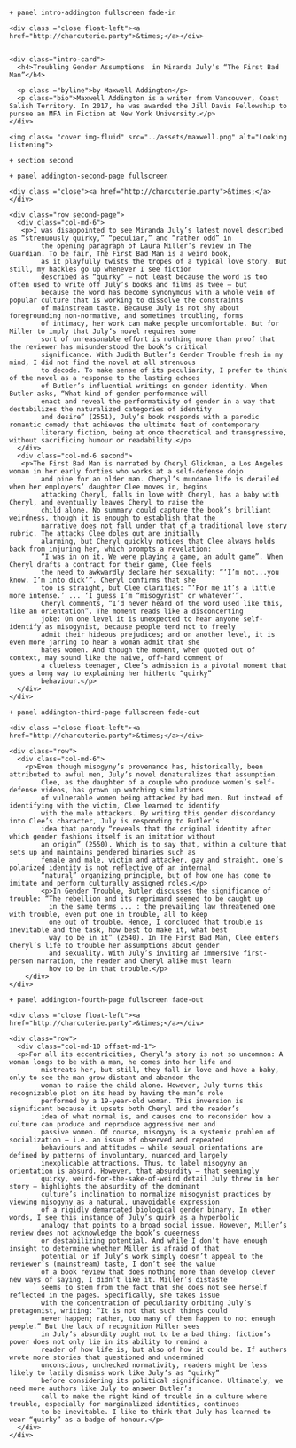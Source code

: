     + panel intro-addington fullscreen fade-in

    <div class ="close float-left"><a href="http://charcuterie.party">&times;</a></div>

    
    <div class="intro-card">
      <h4>Troubling Gender Assumptions  in Miranda July’s “The First Bad Man”</h4>
    
      <p class ="byline">by Maxwell Addington</p>
      <p class="bio">Maxwell Addington is a writer from Vancouver, Coast Salish Territory. In 2017, he was awarded the Jill Davis Fellowship to
    pursue an MFA in Fiction at New York University.</p>
    </div>

    <img class= "cover img-fluid" src="../assets/maxwell.png" alt="Looking Listening">

    + section second

    + panel addington-second-page fullscreen

    <div class ="close"><a href="http://charcuterie.party">&times;</a></div>

    <div class="row second-page">
      <div class="col-md-6">
       <p>I was disappointed to see Miranda July’s latest novel described as “strenuously quirky,” “peculiar,” and “rather odd” in
            the opening paragraph of Laura Miller’s review in The Guardian. To be fair, The First Bad Man is a weird book,
            as it playfully twists the tropes of a typical love story. But still, my hackles go up whenever I see fiction
            described as “quirky” — not least because the word is too often used to write off July’s books and films as twee — but
            because the word has become synonymous with a whole vein of popular culture that is working to dissolve the constraints
            of mainstream taste. Because July is not shy about foregrounding non-normative, and sometimes troubling, forms
            of intimacy, her work can make people uncomfortable. But for Miller to imply that July’s novel requires some
            sort of unreasonable effort is nothing more than proof that the reviewer has misunderstood the book’s critical
            significance. With Judith Butler’s Gender Trouble fresh in my mind, I did not find the novel at all strenuous
            to decode. To make sense of its peculiarity, I prefer to think of the novel as a response to the lasting echoes
            of Butler’s influential writings on gender identity. When Butler asks, “What kind of gender performance will
            enact and reveal the performativity of gender in a way that destabilizes the naturalized categories of identity
            and desire” (2551), July’s book responds with a parodic romantic comedy that achieves the ultimate feat of contemporary
            literary fiction, being at once theoretical and transgressive, without sacrificing humour or readability.</p>
      </div>
      <div class="col-md-6 second">
       <p>The First Bad Man is narrated by Cheryl Glickman, a Los Angeles woman in her early forties who works at a self-defense dojo
            and pine for an older man. Cheryl’s mundane life is derailed when her employers’ daughter Clee moves in, begins
            attacking Cheryl, falls in love with Cheryl, has a baby with Cheryl, and eventually leaves Cheryl to raise the
            child alone. No summary could capture the book’s brilliant weirdness, though it is enough to establish that the
            narrative does not fall under that of a traditional love story rubric. The attacks Clee doles out are initially
            alarming, but Cheryl quickly notices that Clee always holds back from injuring her, which prompts a revelation:
            “I was in on it. We were playing a game, an adult game”. When Cheryl drafts a contract for their game, Clee feels
            the need to awkwardly declare her sexuality: “‘I’m not...you know. I’m into dick’”. Cheryl confirms that she
            too is straight, but Clee clarifies: “‘For me it’s a little more intense.’ ... ‘I guess I’m “misogynist” or whatever’”.
            Cheryl comments, “I’d never heard of the word used like this, like an orientation”. The moment reads like a disconcerting
            joke: On one level it is unexpected to hear anyone self-identify as misogynist, because people tend not to freely
            admit their hideous prejudices; and on another level, it is even more jarring to hear a woman admit that she
            hates women. And though the moment, when quoted out of context, may sound like the naive, off-hand comment of
            a clueless teenager, Clee’s admission is a pivotal moment that goes a long way to explaining her hitherto “quirky”
            behaviour.</p>
      </div>
    </div>

    + panel addington-third-page fullscreen fade-out

    <div class ="close float-left"><a href="http://charcuterie.party">&times;</a></div>

    <div class="row">
      <div class="col-md-6">
        <p>Even though misogyny’s provenance has, historically, been attributed to awful men, July’s novel denaturalizes that assumption.
            Clee, as the daughter of a couple who produce women’s self-defense videos, has grown up watching simulations
            of vulnerable women being attacked by bad men. But instead of identifying with the victim, Clee learned to identify
            with the male attackers. By writing this gender discordancy into Clee’s character, July is responding to Butler’s
            idea that parody “reveals that the original identity after which gender fashions itself is an imitation without
            an origin” (2550). Which is to say that, within a culture that sets up and maintains gendered binaries such as
            female and male, victim and attacker, gay and straight, one’s polarized identity is not reflective of an internal
            “natural” organizing principle, but of how one has come to imitate and perform culturally assigned roles.</p>
            <p>In Gender Trouble, Butler discusses the significance of trouble: “The rebellion and its reprimand seemed to be caught up
              in the same terms ... : the prevailing law threatened one with trouble, even put one in trouble, all to keep
              one out of trouble. Hence, I concluded that trouble is inevitable and the task, how best to make it, what best
              way to be in it” (2540). In The First Bad Man, Clee enters Cheryl’s life to trouble her assumptions about gender
              and sexuality. With July’s inviting an immersive first-person narration, the reader and Cheryl alike must learn
              how to be in that trouble.</p>
        </div>
    </div>
    
    + panel addington-fourth-page fullscreen fade-out

    <div class ="close float-left"><a href="http://charcuterie.party">&times;</a></div>

    <div class="row">
      <div class="col-md-10 offset-md-1">
      <p>For all its eccentricities, Cheryl’s story is not so uncommon: A woman longs to be with a man, he comes into her life and
            mistreats her, but still, they fall in love and have a baby, only to see the man grow distant and abandon the
            woman to raise the child alone. However, July turns this recognizable plot on its head by having the man’s role
            performed by a 19-year-old woman. This inversion is significant because it upsets both Cheryl and the reader’s
            idea of what normal is, and causes one to reconsider how a culture can produce and reproduce aggressive men and
            passive women. Of course, misogyny is a systemic problem of socialization — i.e. an issue of observed and repeated
            behaviours and attitudes — while sexual orientations are defined by patterns of involuntary, nuanced and largely
            inexplicable attractions. Thus, to label misogyny an orientation is absurd. However, that absurdity — that seemingly
            quirky, weird-for-the-sake-of-weird detail July threw in her story — highlights the absurdity of the dominant
            culture’s inclination to normalize misogynist practices by viewing misogyny as a natural, unavoidable expression
            of a rigidly demarcated biological gender binary. In other words, I see this instance of July’s quirk as a hyperbolic
            analogy that points to a broad social issue. However, Miller’s review does not acknowledge the book’s queerness
            or destabilizing potential. And while I don’t have enough insight to determine whether Miller is afraid of that
            potential or if July’s work simply doesn’t appeal to the reviewer’s (mainstream) taste, I don’t see the value
            of a book review that does nothing more than develop clever new ways of saying, I didn’t like it. Miller’s distaste
            seems to stem from the fact that she does not see herself reflected in the pages. Specifically, she takes issue
            with the concentration of peculiarity orbiting July’s protagonist, writing: “It is not that such things could
            never happen; rather, too many of them happen to not enough people.” But the lack of recognition Miller sees
            in July’s absurdity ought not to be a bad thing: fiction’s power does not only lie in its ability to remind a
            reader of how life is, but also of how it could be. If authors wrote more stories that questioned and undermined
            unconscious, unchecked normativity, readers might be less likely to lazily dismiss work like July’s as “quirky”
            before considering its political significance. Ultimately, we need more authors like July to answer Butler’s
            call to make the right kind of trouble in a culture where trouble, especially for marginalized identities, continues
            to be inevitable. I like to think that July has learned to wear “quirky” as a badge of honour.</p>
      </div>
    </div>